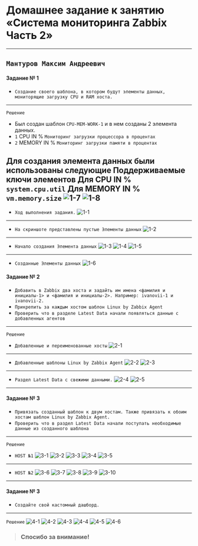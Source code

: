 ﻿#  Домашнее задание к занятию «Система мониторинга Zabbix Часть 2»

---

`Мантуров Максим Андреевич`
---

#### Задание № 1 
- `Создание своего шаблона, в котором будут элементы данных, мониторящие загрузку CPU и RAM хоста.`

---
`Решение`
- Был создан шаблон  `CPU-MEM-WORK-1` и в нем созданы 2 элемента данных.
- `1` CPU IN %  `Мониторинг загрузки процессора в процентах`
- `2` MEMORY IN % `Мониторинг загрузки памяти в процентах`

Для создания элемента данных были использованы следующие Поддерживаемые ключи элементов
Для CPU IN %  `system.cpu.util`
Для MEMORY IN % `vm.memory.size`
![1-7](https://github.com/MaximMantr/Monitoring/blob/zabbix_2/img/Zabbix_2/work_1/7.png)
![1-8](https://github.com/MaximMantr/Monitoring/blob/zabbix_2/img/Zabbix_2/work_1/8.png)
---
- `Ход выполнения задания.`
![1-1](https://github.com/MaximMantr/Monitoring/blob/zabbix_2/img/Zabbix_2/work_1/1.png)
---
- `На скриншоте представлены пустые Элементы данных`
![1-2](https://github.com/MaximMantr/Monitoring/blob/zabbix_2/img/Zabbix_2/work_1/2.png)
---
- `Начало создания Элемента данных`
![1-3](https://github.com/MaximMantr/Monitoring/blob/zabbix_2/img/Zabbix_2/work_1/3.png)
![1-4](https://github.com/MaximMantr/Monitoring/blob/zabbix_2/img/Zabbix_2/work_1/4.png)
![1-5](https://github.com/MaximMantr/Monitoring/blob/zabbix_2/img/Zabbix_2/work_1/5.png)
---
- `Созданные Элементы данных`
![1-6](https://github.com/MaximMantr/Monitoring/blob/zabbix_2/img/Zabbix_2/work_1/6.png)

#### Задание № 2 
- `Добавить в Zabbix два хоста и задайть им имена <фамилия и инициалы-1> и <фамилия и инициалы-2>. Например: ivanovii-1 и ivanovii-2.`
- `Прикрепить за каждым хостом шаблон Linux by Zabbix Agent`
- `Проверить что в разделе Latest Data начали появляться данные с добавленных агентов`

--- 
`Решение`

- `Добавленные и переименованные хосты`
![2-1](https://github.com/MaximMantr/Monitoring/blob/zabbix_2/img/Zabbix_2/work_2/2.png)
---
- `Добавленные шаблоны Linux by Zabbix Agent`
![2-2](https://github.com/MaximMantr/Monitoring/blob/zabbix_2/img/Zabbix_2/work_2/3.png)
![2-3](https://github.com/MaximMantr/Monitoring/blob/zabbix_2/img/Zabbix_2/work_2/4.png)
---
- `Раздел Latest Data с свежими данными.`
![2-4](https://github.com/MaximMantr/Monitoring/blob/zabbix_2/img/Zabbix_2/work_2/5.png)
![2-5](https://github.com/MaximMantr/Monitoring/blob/zabbix_2/img/Zabbix_2/work_2/6.png)
---

#### Задание № 3 
- `Привязать созданный шаблон к двум хостам. Также привязать к обоим хостам шаблон Linux by Zabbix Agent.`
- `Проверить что в раздел Latest Data начали поступать необходимые данные из созданного шаблона`

---
`Решение`
- `HOST №1`
![3-1](https://github.com/MaximMantr/Monitoring/blob/zabbix_2/img/Zabbix_2/work_3/1.png)
![3-2](https://github.com/MaximMantr/Monitoring/blob/zabbix_2/img/Zabbix_2/work_3/3.png)
![3-3](https://github.com/MaximMantr/Monitoring/blob/zabbix_2/img/Zabbix_2/work_3/4.png)
![3-4](https://github.com/MaximMantr/Monitoring/blob/zabbix_2/img/Zabbix_2/work_3/2.png)
![3-5](https://github.com/MaximMantr/Monitoring/blob/zabbix_2/img/Zabbix_2/work_3/5.png)
---
- `HOST №2`
![3-6](https://github.com/MaximMantr/Monitoring/blob/zabbix_2/img/Zabbix_2/work_3/6.png)
![3-7](https://github.com/MaximMantr/Monitoring/blob/zabbix_2/img/Zabbix_2/work_3/7.png)
![3-8](https://github.com/MaximMantr/Monitoring/blob/zabbix_2/img/Zabbix_2/work_3/9.png)
![3-9](https://github.com/MaximMantr/Monitoring/blob/zabbix_2/img/Zabbix_2/work_3/8.png)
![3-10](https://github.com/MaximMantr/Monitoring/blob/zabbix_2/img/Zabbix_2/work_3/10.png)
---
#### Задание № 3 
- `Создайте свой кастомный дашборд.`

---
`Решение`
![4-1](https://github.com/MaximMantr/Monitoring/blob/zabbix_2/img/Zabbix_2/work_4/1.png)
![4-2](https://github.com/MaximMantr/Monitoring/blob/zabbix_2/img/Zabbix_2/work_4/2.png)
![4-3](https://github.com/MaximMantr/Monitoring/blob/zabbix_2/img/Zabbix_2/work_4/3.png)
![4-4](https://github.com/MaximMantr/Monitoring/blob/zabbix_2/img/Zabbix_2/work_4/4.png)
![4-5](https://github.com/MaximMantr/Monitoring/blob/zabbix_2/img/Zabbix_2/work_4/5.png)
![4-6](https://github.com/MaximMantr/Monitoring/blob/zabbix_2/img/Zabbix_2/work_4/6.png)
> ### Спосибо за внимание!
